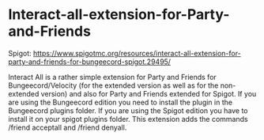 # Interact-all-extension-for-Party-and-Friends

Spigot: https://www.spigotmc.org/resources/interact-all-extension-for-party-and-friends-for-bungeecord-spigot.29495/


Interact All is a rather simple extension for Party and Friends for Bungeecord/Velocity 
(for the extended version as well as for the non-extended version) and also for 
Party and Friends extended for Spigot. If you are using the Bungeecord edition you 
need to install the plugin in the Bungeecord plugins folder. If you are using the 
Spigot edition you have to install it on your spigot plugins folder. 
This extension adds the commands /friend acceptall and /friend denyall.
